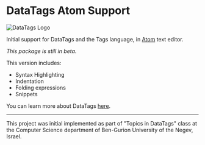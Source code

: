 # DataTags Atom Support

![DataTags Logo](https://github.com/IQSS/DataTaggingLibrary/raw/master/DataTagsLib/DOCS/datatags-logo-large.png)

Initial support for DataTags and the Tags language, in [Atom](http://atom.io) text editor.

_This package is still in beta._

This version includes:
  * Syntax Highlighting
  * Indentation
  * Folding expressions
  * Snippets

You can learn more about DataTags [here](http://datatags.org).

---

This project was initial implemented as part of "Topics in DataTags" class at the Computer Science department of Ben-Gurion University of the Negev, Israel.
